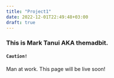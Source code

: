```yaml
---
title: "Project1"
date: 2022-12-01T22:49:48+03:00
draft: true
---
```


### This is Mark Tanui AKA themadbit.

#### ```Caution!``` 
Man at work. This page will be live soon!